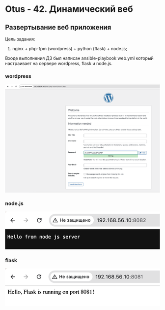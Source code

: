 # Otus - 42. Динамический веб 
## Развертывание веб приложения

Цель задания:
1) nginx + php-fpm (wordpress) + python (flask) + node.js;

Входе выполнения ДЗ был написан ansible-playbook web.yml который настраивает на сервере wordpress, flask и node.js.

### wordpress
![wordpress](https://github.com/Dogmatic41/otus/blob/main/41.WEB/images/wordpress.png)

### node.js
![node.js](https://github.com/Dogmatic41/otus/blob/main/41.WEB/images/node.png)

### flask
![flask](https://github.com/Dogmatic41/otus/blob/main/41.WEB/images/flask.png)